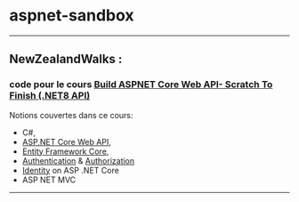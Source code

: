 # aspnet-sandbox

---
## NewZealandWalks : 
### code pour le cours [Build ASPNET Core Web API- Scratch To Finish (.NET8 API)]
Notions couvertes dans ce cours:
- C#, 
- [ASP.NET Core Web API], 
- [Entity Framework Core], 
- [Authentication] &  [Authorization]
- [Identity] on ASP .NET Core
- ASP NET MVC

[//]: # (These are reference links used in the body of this note and get stripped out when the markdown processor does its job. There is no need to format nicely because it shouldn't be seen. Thanks SO - http://stackoverflow.com/questions/4823468/store-comments-in-markdown-syntax)

  [Build ASPNET Core Web API- Scratch To Finish (.NET8 API)]: <https://mern.udemy.com/course/build-rest-apis-with-aspnet-core-web-api-entity-framework/learn/lecture/29704306#overview>    
  [ASP.NET Core Web API]: <https://learn.microsoft.com/en-us/aspnet/core/web-api/?view=aspnetcore-9.0>
  [Entity Framework Core]: <https://learn.microsoft.com/fr-fr/ef/core/>
  [SQLite]: <https://www.sqlite.org/index.html>
  [Authentication]: <https://learn.microsoft.com/en-us/aspnet/core/security/authentication/?view=aspnetcore-9.0>
  [Authorization]: <https://learn.microsoft.com/en-us/aspnet/core/security/authorization/introduction?view=aspnetcore-9.0>
  [Identity]: <https://learn.microsoft.com/en-us/aspnet/core/security/authentication/identity?view=aspnetcore-9.0&tabs=visual-studio>
---
